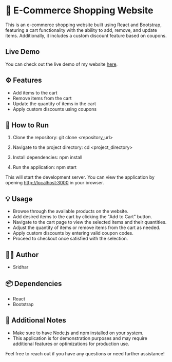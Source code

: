 # 🛒 E-Commerce Shopping Website

This is an e-commerce shopping website built using React and Bootstrap, featuring a cart functionality with the ability to add, remove, and update items. Additionally, it includes a custom discount feature based on coupons.

## Live Demo

You can check out the live demo of my website [here](https://enchantique-store.netlify.app/).

## ⚙️ Features

- Add items to the cart
- Remove items from the cart
- Update the quantity of items in the cart
- Apply custom discounts using coupons

## 🚀 How to Run

1. Clone the repository:
   git clone <repository_url>

2. Navigate to the project directory:
   cd <project_directory>

3. Install dependencies:
   npm install

4. Run the application:
   npm start

This will start the development server. You can view the application by opening [http://localhost:3000](http://localhost:3000) in your browser.

## 💡 Usage

- Browse through the available products on the website.
- Add desired items to the cart by clicking the "Add to Cart" button.
- Navigate to the cart page to view the selected items and their quantities.
- Adjust the quantity of items or remove items from the cart as needed.
- Apply custom discounts by entering valid coupon codes.
- Proceed to checkout once satisfied with the selection.

## 👨‍💻 Author

- Sridhar

## 📦 Dependencies

- React
- Bootstrap

## 📝 Additional Notes

- Make sure to have Node.js and npm installed on your system.
- This application is for demonstration purposes and may require additional features or optimizations for production use.

Feel free to reach out if you have any questions or need further assistance!
